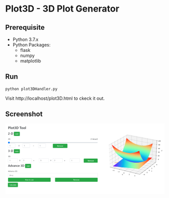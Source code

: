 # Plot3D - 3D Plot Generator

## Prerequisite
 - Python 3.7.x
 - Python Packages:
   - flask
   - numpy
   - matplotlib

## Run
    python plot3DHandler.py
    
Visit http://localhost/plot3D.html to ckeck it out.

## Screenshot
![Demo](Demo.png)